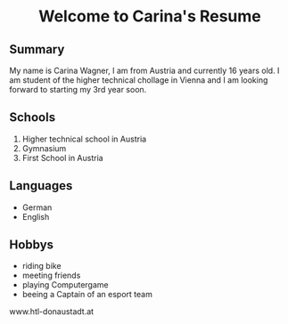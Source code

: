 <head><h1 align="center">Welcome to Carina's Resume</h1></head>
<body>
<h2> Summary</h2>
<p>My name is Carina Wagner, I am from Austria and currently 16 years old. I am student of the higher technical chollage in Vienna and I am looking forward to starting my 3rd year soon.</p>
  <h2>Schools</h2>
<ol>
  <li>Higher technical school in Austria</li>
  <li>Gymnasium</li>
  <li>First School in Austria</li>
</ol>
<h2> Languages</h2>
<ul>
  <li>German</li>
  <li>English</li>
</ul>
<h2>Hobbys</h2>
<ul>
  <li>riding bike</li>
  <li>meeting friends</li>
  <li>playing Computergame</li>
  <li>beeing a Captain of an esport team</li>
</ul>
<link>www.htl-donaustadt.at</link>
</body>
<footer> 
 </footer>
